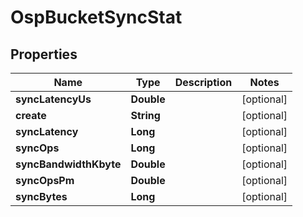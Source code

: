 # OspBucketSyncStat

## Properties
Name | Type | Description | Notes
------------ | ------------- | ------------- | -------------
**syncLatencyUs** | **Double** |  |  [optional]
**create** | **String** |  |  [optional]
**syncLatency** | **Long** |  |  [optional]
**syncOps** | **Long** |  |  [optional]
**syncBandwidthKbyte** | **Double** |  |  [optional]
**syncOpsPm** | **Double** |  |  [optional]
**syncBytes** | **Long** |  |  [optional]
